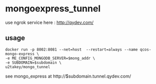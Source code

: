 # mongoexpress_tunnel

use ngrok service here : http://qydev.com/


## usage

```
docker run -p 8002:8081 --net=host  --restart=always --name qcos-mongo-express \
-e ME_CONFIG_MONGODB_SERVER=$mong_addr \
-e SUBDOMAIN=$subdomain \
u2takey/mongo_tunnel
```

see mongo_express at http://$subdomain.tunnel.qydev.com/
